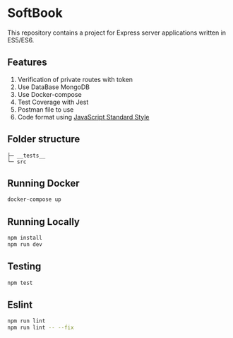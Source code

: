 # SoftBook

This repository contains a project for Express server applications written in ES5/ES6.

## Features

  1. Verification of private routes with token
  2. Use DataBase MongoDB
  3. Use Docker-compose 
  4. Test Coverage with Jest
  5. Postman file to use 
  6. Code format using [JavaScript Standard Style](https://standardjs.com/)
 
## Folder structure

```shell
├─ __tests__
└─ src 
```
## Running Docker

```bash
docker-compose up
```

## Running Locally

```bash
npm install
npm run dev
```


## Testing

```bash
npm test
```

## Eslint

```bash
npm run lint
npm run lint -- --fix
```
